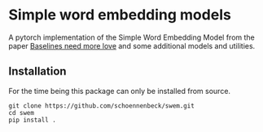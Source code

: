 # Simple word embedding models

A pytorch implementation of the Simple Word Embedding Model from the paper [Baselines need more love](https://arxiv.org/abs/1808.09843) and some additional models and utilities.

## Installation 

For the time being this package can only be installed from source.
```
git clone https://github.com/schoennenbeck/swem.git
cd swem
pip install .
```